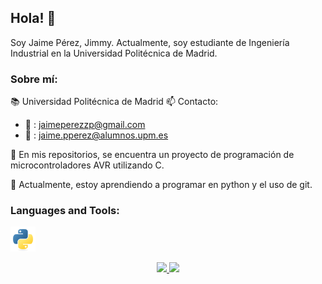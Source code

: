 ## Hola! 👋

Soy Jaime Pérez, Jimmy. Actualmente, soy estudiante de Ingeniería Industrial en la Universidad Politécnica de Madrid. 

### Sobre mí:

📚 Universidad Politécnica de Madrid
📫 Contacto:
  - 📨 : jaimeperezzp@gmail.com
  - 🏫 : jaime.pperez@alumnos.upm.es

🔭 En mis repositorios, se encuentra un proyecto de programación de microcontroladores AVR utilizando C.

🌱 Actualmente, estoy aprendiendo a programar en python y el uso de git. 


<h3 align="left">Languages and Tools:</h3>

<p align="left"> 

  <a href="https://www.python.org" target="_blank"> 
    <img src="https://raw.githubusercontent.com/devicons/devicon/master/icons/python/python-original.svg" alt="python" width="40" height="40"/> 

  
</p>

<p align= "center">
  <img height= "150" src="https://github-readme-stats.vercel.app/api?username=jimmyperezp&theme=react&show_icons=true&include_all_commits=true" />
  <img height= "150" src="https://github-readme-stats.vercel.app/api/top-langs/?username=jimmyperezp&theme=react&layout=compact" />
</p>


<!--
**jimmyperezp/jimmyperezp** is a ✨ _special_ ✨ repository because its `README.md` (this file) appears on your GitHub profile.

  
Here are some ideas to get you started:

- 🔭 I’m currently working on ...
- 🌱 I’m currently learning ...
- 👯 I’m looking to collaborate on ...
- 🤔 I’m looking for help with ...
- 💬 Ask me about ...
- 📫 How to reach me: ...
- 😄 Pronouns: ...
- ⚡ Fun fact: ...
-->
